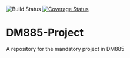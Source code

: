 ![Build Status](https://github.com/TroelsLind/DM885-Project/workflows/python_ci/badge.svg)
[![Coverage Status](https://coveralls.io/repos/github/TroelsLind/DM885-Project/badge.svg?branch=main)](https://coveralls.io/github/TroelsLind/DM885-Project?branch=main)

# DM885-Project
A repository for the mandatory project in DM885
